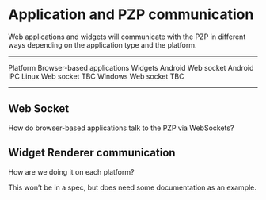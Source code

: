Application and PZP communication
=================================

Web applications and widgets will communicate with the PZP in different ways depending on the application type and the platform.

  ---------- ---------------------------- -------------
  Platform   Browser-based applications   Widgets
  Android    Web socket                   Android IPC
  Linux      Web socket                   TBC
  Windows    Web socket                   TBC
  ---------- ---------------------------- -------------

Web Socket
----------

How do browser-based applications talk to the PZP via WebSockets?

Widget Renderer communication
-----------------------------

How are we doing it on each platform?

This won’t be in a spec, but does need some documentation as an example.

